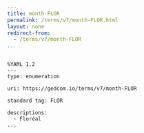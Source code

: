 ```yaml
---
title: month-FLOR
permalink: /terms/v7/month-FLOR.html
layout: none
redirect-from:
  - /terms/v7/month-FLOR
...
```


```

%YAML 1.2
---
type: enumeration

uri: https://gedcom.io/terms/v7/month-FLOR

standard tag: FLOR

descriptions:
  - Floréal
...

```
